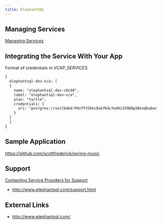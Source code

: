 ```yaml
---
title: ElephantSQL
---
```


## <a id='managing-services'></a>Managing Services ##

[Managing Services](/docs/using/services/)

## <a id='integration'></a>Integrating the Service With Your App ###

Format of credentials in VCAP_SERVICES

~~~xml
{
  elephantsql-dev-n/a: [
  {
    name: "elephantsql-dev-c6c60",
    label: "elephantsql-dev-n/a",
    plan: "turtle",
    credentials: {
      uri: "postgres://seilbmbd:PHxTPJSbkcDakfK4cYwXHiIX9Q8p5Bxn@babar.elephantsql.com:5432/seilbmbd"
    }
  }
  ]
}
~~~

## Sample Application

https://github.com/scottfrederick/spring-music

## <a id='support'></a>Support ##

[Contacting Service Providers for Support](/docs/dotcom/marketplace/contacting-service-providers-for-support.html)

* http://www.elephantsql.com/support.html

## <a id='external-links'></a>External Links ##

* http://www.elephantsql.com/

